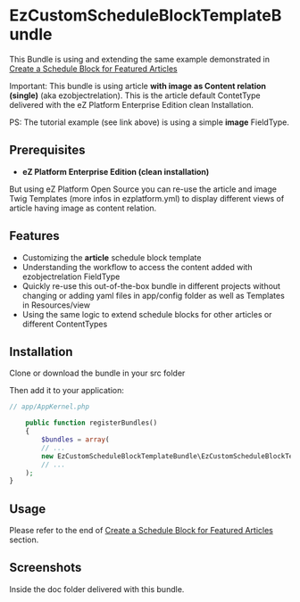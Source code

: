 # EzCustomScheduleBlockTemplateBundle

This Bundle is using and extending the same example demonstrated in [Create a Schedule Block for Featured Articles]( https://doc.ez.no/display/DEVELOPER/Step+3+-+Using+existing+blocks) 

Important: This bundle is using article **with image as Content relation (single)** (aka ezobjectrelation). This is the article default ContetType delivered with the eZ Platform Enterprise Edition clean Installation. 

PS: The tutorial example (see link above) is using a simple **image** FieldType.


## Prerequisites
* **eZ Platform Enterprise Edition (clean installation)**

But using eZ Platform Open Source you can re-use the article and image Twig Templates (more infos in ezplatform.yml) to display different views of article having image as content relation. 

## Features
* Customizing the **article** schedule block template
* Understanding the workflow to access the content added with ezobjectrelation FieldType
* Quickly re-use this out-of-the-box bundle in different projects without changing or adding yaml files in app/config folder as well as Templates in Resources/view
* Using the same logic to extend schedule blocks for other articles or different ContentTypes 

## Installation
Clone or download the bundle in your src folder

Then add it to your application:

```php
// app/AppKernel.php

    public function registerBundles()
    {   
        $bundles = array(  
        // ...
        new EzCustomScheduleBlockTemplateBundle\EzCustomScheduleBlockTemplateBundle(),
        // ...
    );
}
```


## Usage
Please refer to the end of [Create a Schedule Block for Featured Articles]( https://doc.ez.no/display/DEVELOPER/Step+3+-+Using+existing+blocks) section.

## Screenshots
Inside the doc folder delivered with this bundle.